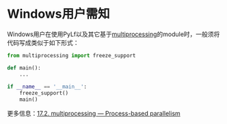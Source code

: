 # Windows用户需知

Windows用户在使用PyLf以及其它基于[multiprocessing](https://docs.python.org/3.6/library/multiprocessing.html)的module时，一般须将代码写成类似于如下形式：

```python
from multiprocessing import freeze_support

def main():
    ...
    
if __name__ == '__main__':
    freeze_support()
    main()

```

更多信息：[17.2. multiprocessing — Process-based parallelism](https://docs.python.org/3.6/library/multiprocessing.html#module-multiprocessing)
